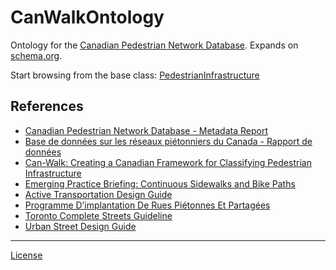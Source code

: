 # CanWalkOntology

Ontology for the [Canadian Pedestrian Network Database](https://www150.statcan.gc.ca/n1/pub/34-26-0004/342600042025001-eng.htm). Expands on [schema.org](https://schema.org/). 

Start browsing from the base class: [PedestrianInfrastructure](classes/PedestrianInfrastructure)

## References

- [Canadian Pedestrian Network Database - Metadata Report](https://www150.statcan.gc.ca/n1/pub/34-26-0004/2025001/meta-eng.htm)
- [Base de données sur les réseaux piétonniers du Canada - Rapport de données](https://www150.statcan.gc.ca/n1/pub/34-26-0004/2025001/meta-fra.htm)
- [Can-Walk: Creating a Canadian Framework for Classifying Pedestrian Infrastructure](https://chatrlab.ca/projects/can-bics-english/)
- [Emerging Practice Briefing: Continuous Sidewalks and Bike Paths](https://www.tac-atc.ca/en/knowledge-centre/technical-resources-search/publications/epb-csbp-e/)
- [Active Transportation Design Guide](https://www2.gov.bc.ca/gov/content/transportation/transportation-infrastructure/engineering-standards-guidelines/traffic-engineering-safety/active-transportation-design-guide)
- [Programme D’implantation De Rues Piétonnes Et Partagées](https://ville.montreal.qc.ca/pls/portal/docs/PAGE/ARROND_VSP_FR/MEDIA/DOCUMENTS/PROGRAMME_RUES_PIETONNES_2017.PDF)
- [Toronto Complete Streets Guideline](https://www.toronto.ca/wp-content/uploads/2017/11/98b5-Chapter-4.pdf)
- [Urban Street Design Guide](https://nacto.org/publication/urban-street-design-guide/)


-----

[License](LICENSE)
